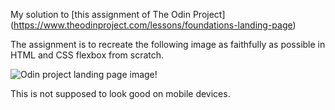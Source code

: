 My solution to [this assignment of The Odin Project] (https://www.theodinproject.com/lessons/foundations-landing-page)

The assignment is to recreate the following image as faithfully as possible in HTML and CSS flexbox from scratch.

![Odin project landing page image!](https://cdn.statically.io/gh/TheOdinProject/curriculum/81a5d553f4073e593d23a6ab00d50eef8620796d/foundations/html_css/project/imgs/01.png)

This is not supposed to look good on mobile devices.
